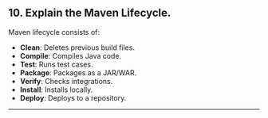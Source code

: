 ## 10. Explain the Maven Lifecycle.
Maven lifecycle consists of:
- **Clean**: Deletes previous build files.
- **Compile**: Compiles Java code.
- **Test**: Runs test cases.
- **Package**: Packages as a JAR/WAR.
- **Verify**: Checks integrations.
- **Install**: Installs locally.
- **Deploy**: Deploys to a repository.

---

